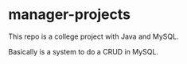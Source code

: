 # manager-projects

This repo is a college project with Java and MySQL.

Basically is a system to do a CRUD in MySQL.
